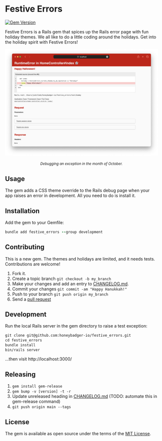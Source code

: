 # Festive Errors

[![Gem Version](https://badge.fury.io/rb/festive_errors.svg)](https://badge.fury.io/rb/festive_errors)

Festive Errors is a Rails gem that spices up the Rails error page with fun holiday themes. We all like to do a little coding around the holidays. Get into the holiday spirit with Festive Errors!

![A screenshot of the Rails error page in a web browser that displays an exception that was raise. The error message reads "Happy Halloween!" and there is a ghost emoji in the page heading.](./festive_errors.png)
<p align="center"><small><em>Debugging an exception in the month of October.</em></small></p>

## Usage

The gem adds a CSS theme override to the Rails debug page when your app raises an error in development. All you need to do is install it.

## Installation

Add the gem to your Gemfile:

```ruby
bundle add festive_errors --group development
```

## Contributing

This is a new gem. The themes and holidays are limited, and it needs tests. Contributions are welcome!

1. Fork it.
2. Create a topic branch `git checkout -b my_branch`
3. Make your changes and add an entry to [CHANGELOG.md](./CHANGELOG.md).
4. Commit your changes `git commit -am "Happy Hanukkah!"`
5. Push to your branch `git push origin my_branch`
6. Send a [pull request](https://github.com/honeybadger-io/festive_errors/pulls)

## Development

Run the local Rails server in the gem directory to raise a test exception:

```
git clone git@github.com:honeybadger-io/festive_errors.git
cd festive_errors
bundle install
bin/rails server
```

...then visit http://localhost:3000/

## Releasing

1. `gem install gem-release`
2. `gem bump -v [version] -t -r`
3. Update unreleased heading in [CHANGELOG.md](./CHANGELOG.md) (TODO: automate
   this in gem-release command)
4. `git push origin main --tags`

## License

The gem is available as open source under the terms of the [MIT License](https://github.com/honeybadger-io/festive_errors/blob/main/MIT-LICENSE).
